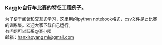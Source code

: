 ### [Kaggle自行车比赛](https://www.kaggle.com/c/bike-sharing-demand)的特征工程例子。
为了便于阅读和交互式学习，这里用的ipython notebook格式，csv文件是此比赛的训练集。欢迎大家下载自己运行。<br>
有问题可以联系[@寒小阳](http://blog.csdn.net/han_xiaoyang)<br>
邮箱：hanxiaoyang.ml@gmail.com
